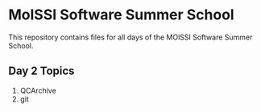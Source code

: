 # MolSSI Software Summer School

This repository contains files for all days of the MOlSSI Software Summer School.

## Day 2 Topics
1. QCArchive
2. git
